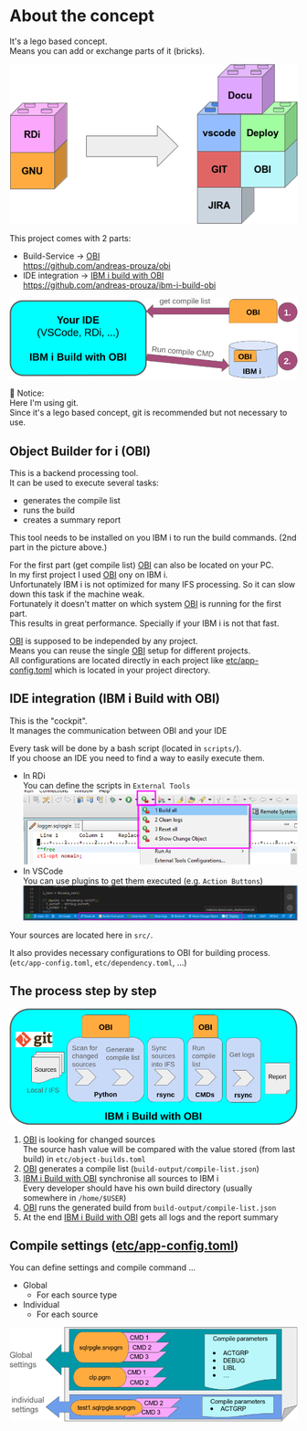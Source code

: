 # About the concept

It's a lego based concept.  
Means you can add or exchange parts of it (bricks).

![lego-based](/docs/img/lego-based.png)


This project comes with 2 parts:
* Build-Service → [OBI](#object-builder-for-i-obi)  
  https://github.com/andreas-prouza/obi
* IDE integration → [IBM i build with OBI](#ide-integration-ibm-i-build-with-obi)  
  https://github.com/andreas-prouza/ibm-i-build-obi


![source-list](/docs/img/2-part-concept.png)

📝 Notice:  
Here I'm using git.  
Since it's a lego based concept, git is recommended but not necessary to use.


## Object Builder for i (OBI)

This is a backend processing tool.  
It can be used to execute several tasks:  
* generates the compile list
* runs the build
* creates a summary report

This tool needs to be installed on you IBM i to run the build commands. (2nd part in the picture above.)

For the first part (get compile list) [OBI](https://github.com/andreas-prouza/obi) can also be located on your PC.  
In my first project I used [OBI](https://github.com/andreas-prouza/obi) ony on IBM i.  
Unfortunately IBM i is not optimized for many IFS processing. So it can slow down this task if the machine weak.  
Fortunately it doesn't matter on which system [OBI](https://github.com/andreas-prouza/obi) is running for the first part.  
This results in great performance. Specially if your IBM i is not that fast.  


[OBI](https://github.com/andreas-prouza/obi) is supposed to be independed by any project.  
Means you can reuse the single [OBI](https://github.com/andreas-prouza/obi) setup for different projects.  
All configurations are located directly in each project like [etc/app-config.toml](/docs/pages/configuration.md#etcapp-configtoml) which is located in your project directory.


## IDE integration (IBM i Build with OBI)

This is the "cockpit".  
It manages the communication between OBI and your IDE

Every task will be done by a bash script (located in ```scripts/```).  
If you choose an IDE you need to find a way to easily execute them.

* In RDi  
  You can define the scripts in ```External Tools```  
  ![RDi](/docs/img/rdi-actions.png)
* In VSCode  
  You can use plugins to get them executed (e.g. ```Action Buttons```)
  ![vscode-buttons](/docs/img/vscode-actions.png)

Your sources are located here in ```src/```.

It also provides necessary configurations to OBI for building process.  
(```etc/app-config.toml```, ```etc/dependency.toml```, ...)

## The process step by step

![source-list](/docs/img/obi-steps.png)

1. [OBI](https://github.com/andreas-prouza/obi) is looking for changed sources  
   The source hash value will be compared with the value stored (from last build) in ```etc/object-builds.toml```
2. [OBI](https://github.com/andreas-prouza/obi) generates a compile list (```build-output/compile-list.json```)
3. [IBM i Build with OBI](https://github.com/andreas-prouza/ibm-i-build-obi) synchronise all sources to IBM i  
   Every developer should have his own build directory (usually somewhere in ```/home/$USER```)
4. [OBI](https://github.com/andreas-prouza/obi) runs the generated build from ```build-output/compile-list.json```
5. At the end [IBM i Build with OBI](https://github.com/andreas-prouza/ibm-i-build-obi) gets all logs and the report summary


## Compile settings ([etc/app-config.toml](/docs/pages/configuration.md#etcapp-configtoml))

You can define settings and compile command ...

* Global
  * For each source type
* Individual
  * For each source

![source-list](/docs/img/compile-settings.png)